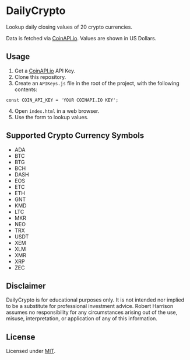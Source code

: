# DailyCrypto
Lookup daily closing values of 20 crypto currencies.

Data is fetched via [CoinAPI.io](http://coinapi.io/). Values are shown in US Dollars.

## Usage
1. Get a [CoinAPI.io](http://coinapi.io/) API Key.
2. Clone this repository.
3. Create an `APIKeys.js` file in the root of the project, with the following contents:
```
const COIN_API_KEY = 'YOUR COINAPI.IO KEY';
```
4. Open `index.html` in a web browser.
5. Use the form to lookup values.

## Supported Crypto Currency Symbols
- ADA
- BTC
- BTG
- BCH
- DASH
- EOS
- ETC
- ETH
- GNT
- KMD
- LTC
- MKR
- NEO
- TRX
- USDT
- XEM
- XLM
- XMR
- XRP
- ZEC

## Disclaimer
DailyCrypto is for educational purposes only. It is not intended nor implied to be a substitute for professional investment advice.  Robert Harrison assumes no responsibility for any circumstances arising out of the use, misuse, interpretation, or application of any of this information.

## License
Licensed under [MIT](https://github.com/harrisonrw/DailyCrypto/blob/master/LICENSE).
